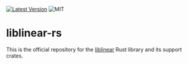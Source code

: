 [![Latest Version]][crates.io]
![MIT]

# liblinear-rs

This is the official repository for the [liblinear](crates/liblinear/) Rust library and its support crates.

[latest version]: https://img.shields.io/crates/v/liblinear.svg
[crates.io]: https://crates.io/crates/liblinear
[mit]: https://img.shields.io/badge/license-MIT-blue.svg
